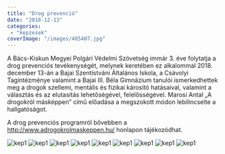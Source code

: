```yaml
---
title: "Drog prevenció"
date: "2018-12-13"
categories:
 - "kepzesek"
coverImage: "/images/405407.jpg"
---
```

 
A Bács-Kiskun Megyei Polgári Védelmi Szövetség immár 3. éve folytatja a drog prevenciós tevékenységét, melynek keretében ez alkalommal 2018. december 13-án a Bajai Szentistváni Általános Iskola, a Csávolyi Tagintézménye valamint a Bajai III. Béla Gimnázium tanulói ismerkedhettek meg a drogok szellemi, mentális és fizikai károsító hatásaival, valamint a választás és az elutasítás lehetőségével, felelősségével.  Marosi Antal „A drogokról másképpen” című előadása a megszokott módon lebilincselte a hallgatóságot.

A drog prevenciós programról bővebben a http://www.adrogokrolmaskeppen.hu/ honlapon tájékozódhat.

![kep1](/images/405400.jpg)
![kep1](/images/405401.jpg)
![kep1](/images/405402.jpg)
![kep1](/images/405403.jpg)
![kep1](/images/405404.jpg)
![kep1](/images/405405.jpg)
![kep1](/images/405406.jpg)
![kep1](/images/405407.jpg)
![kep1](/images/405408.jpg)
